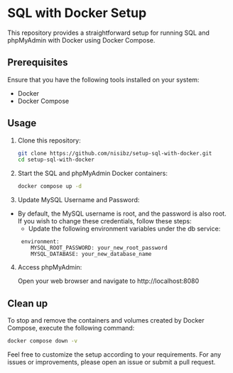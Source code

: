 # SQL with Docker Setup

This repository provides a straightforward setup for running SQL and phpMyAdmin with Docker using Docker Compose.

## Prerequisites

Ensure that you have the following tools installed on your system:

- Docker
- Docker Compose

## Usage

1. Clone this repository:

   ```bash
   git clone https://github.com/nisibz/setup-sql-with-docker.git
   cd setup-sql-with-docker
   ```

2. Start the SQL and phpMyAdmin Docker containers:

   ```bash
   docker compose up -d
   ```

3. Update MySQL Username and Password:

- By default, the MySQL username is root, and the password is also root. If you wish to change these credentials, follow these steps:
  - Update the following environment variables under the db service:
  ```
   environment:
      MYSQL_ROOT_PASSWORD: your_new_root_password
      MYSQL_DATABASE: your_new_database_name
  ```

4. Access phpMyAdmin:

   Open your web browser and navigate to http://localhost:8080

## Clean up

To stop and remove the containers and volumes created by Docker Compose, execute the following command:

```bash
docker compose down -v
```

Feel free to customize the setup according to your requirements. For any issues or improvements, please open an issue or submit a pull request.
